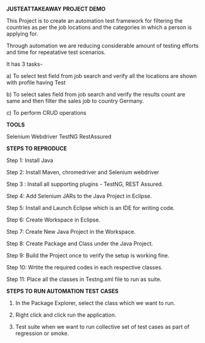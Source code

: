 **JUSTEATTAKEAWAY PROJECT DEMO**

This Project is to create an automation test framework for filtering the countries as per the job locations and the categories in which a person is applying for.


Through automation we are reducing considerable amount of testing efforts and time for repeatative test scenarios.


It has 3 tasks- 

a) To select test field from job search and verify all the locations are shown with profile having Test


b) To select sales field from job search and verify the results count are same and then filter the sales job to country Germany.
             
             
c) To perform CRUD operations 
             
             
**TOOLS**
 
 Selenium Webdriver
 TestNG
 RestAssured           


**STEPS TO REPRODUCE**

Step 1: Install Java  

Step 2: Install Maven, chromedriver and Selenium webdriver

Step 3 : Install all supporting plugins - TestNG, REST Assured.

Step 4: Add Selenium JARs to the Java Project in Eclipse.

Step 5: Install and Launch Eclipse which is an IDE for writing code.

Step 6: Create Workspace in Eclipse.

Step 7: Create New Java Project in the Workspace.

Step 8: Create Package and Class under the Java Project.

Step 9: Build the Project once to verify the setup is working fine.

Step 10: Wrtite the required codes in each respective classes.

Step 11: Place all the classes in Testng.xml file to run as suite.


**STEPS TO RUN AUTOMATION TEST CASES**


1. In the Package Explorer, select the class which we want to run.


2. Right click and click run the application.


3. Test suite when we want to run collective set of test cases as part of regression or smoke.


